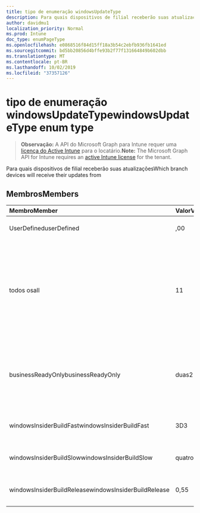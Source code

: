 ```yaml
---
title: tipo de enumeração windowsUpdateType
description: Para quais dispositivos de filial receberão suas atualizações
author: davidmu1
localization_priority: Normal
ms.prod: Intune
doc_type: enumPageType
ms.openlocfilehash: e0868516f84d15ff18a3b54c2ebfb936fb1641ed
ms.sourcegitcommit: bd5bb20856d4bffe93b2f77f131664849b602dbb
ms.translationtype: MT
ms.contentlocale: pt-BR
ms.lasthandoff: 10/02/2019
ms.locfileid: "37357126"
---
```

# <a name="windowsupdatetype-enum-type"></a><span data-ttu-id="5a2d1-103">tipo de enumeração windowsUpdateType</span><span class="sxs-lookup"><span data-stu-id="5a2d1-103">windowsUpdateType enum type</span></span>

> <span data-ttu-id="5a2d1-104">**Observação:** A API do Microsoft Graph para Intune requer uma [licença do Active Intune](https://go.microsoft.com/fwlink/?linkid=839381) para o locatário.</span><span class="sxs-lookup"><span data-stu-id="5a2d1-104">**Note:** The Microsoft Graph API for Intune requires an [active Intune license](https://go.microsoft.com/fwlink/?linkid=839381) for the tenant.</span></span>

<span data-ttu-id="5a2d1-105">Para quais dispositivos de filial receberão suas atualizações</span><span class="sxs-lookup"><span data-stu-id="5a2d1-105">Which branch devices will receive their updates from</span></span>

## <a name="members"></a><span data-ttu-id="5a2d1-106">Membros</span><span class="sxs-lookup"><span data-stu-id="5a2d1-106">Members</span></span>
|<span data-ttu-id="5a2d1-107">Membro</span><span class="sxs-lookup"><span data-stu-id="5a2d1-107">Member</span></span>|<span data-ttu-id="5a2d1-108">Valor</span><span class="sxs-lookup"><span data-stu-id="5a2d1-108">Value</span></span>|<span data-ttu-id="5a2d1-109">Descrição</span><span class="sxs-lookup"><span data-stu-id="5a2d1-109">Description</span></span>|
|:---|:---|:---|
|<span data-ttu-id="5a2d1-110">UserDefined</span><span class="sxs-lookup"><span data-stu-id="5a2d1-110">userDefined</span></span>|<span data-ttu-id="5a2d1-111">,0</span><span class="sxs-lookup"><span data-stu-id="5a2d1-111">0</span></span>|<span data-ttu-id="5a2d1-112">Permite que o usuário defina.</span><span class="sxs-lookup"><span data-stu-id="5a2d1-112">Allow the user to set.</span></span>|
|<span data-ttu-id="5a2d1-113">todos os</span><span class="sxs-lookup"><span data-stu-id="5a2d1-113">all</span></span>|<span data-ttu-id="5a2d1-114">1</span><span class="sxs-lookup"><span data-stu-id="5a2d1-114">1</span></span>|<span data-ttu-id="5a2d1-115">Canal semestral (direcionado).</span><span class="sxs-lookup"><span data-stu-id="5a2d1-115">Semi-annual Channel (Targeted).</span></span> <span data-ttu-id="5a2d1-116">O dispositivo obtém todas as atualizações de recursos aplicáveis do canal semestral (direcionado).</span><span class="sxs-lookup"><span data-stu-id="5a2d1-116">Device gets all applicable feature updates from Semi-annual Channel (Targeted).</span></span>|
|<span data-ttu-id="5a2d1-117">businessReadyOnly</span><span class="sxs-lookup"><span data-stu-id="5a2d1-117">businessReadyOnly</span></span>|<span data-ttu-id="5a2d1-118">duas</span><span class="sxs-lookup"><span data-stu-id="5a2d1-118">2</span></span>|<span data-ttu-id="5a2d1-119">Canal semestral.</span><span class="sxs-lookup"><span data-stu-id="5a2d1-119">Semi-annual Channel.</span></span> <span data-ttu-id="5a2d1-120">O dispositivo Obtém atualizações de recursos do canal semestral.</span><span class="sxs-lookup"><span data-stu-id="5a2d1-120">Device gets feature updates from Semi-annual Channel.</span></span>|
|<span data-ttu-id="5a2d1-121">windowsInsiderBuildFast</span><span class="sxs-lookup"><span data-stu-id="5a2d1-121">windowsInsiderBuildFast</span></span>|<span data-ttu-id="5a2d1-122">3D</span><span class="sxs-lookup"><span data-stu-id="5a2d1-122">3</span></span>|<span data-ttu-id="5a2d1-123">Compilação do Windows Insider-Fast</span><span class="sxs-lookup"><span data-stu-id="5a2d1-123">Windows Insider build - Fast</span></span>|
|<span data-ttu-id="5a2d1-124">windowsInsiderBuildSlow</span><span class="sxs-lookup"><span data-stu-id="5a2d1-124">windowsInsiderBuildSlow</span></span>|<span data-ttu-id="5a2d1-125">quatro</span><span class="sxs-lookup"><span data-stu-id="5a2d1-125">4</span></span>|<span data-ttu-id="5a2d1-126">Compilação do Windows Insider-lenta</span><span class="sxs-lookup"><span data-stu-id="5a2d1-126">Windows Insider build - Slow</span></span>|
|<span data-ttu-id="5a2d1-127">windowsInsiderBuildRelease</span><span class="sxs-lookup"><span data-stu-id="5a2d1-127">windowsInsiderBuildRelease</span></span>|<span data-ttu-id="5a2d1-128">0,5</span><span class="sxs-lookup"><span data-stu-id="5a2d1-128">5</span></span>|<span data-ttu-id="5a2d1-129">Versão de lançamento do Windows Insider</span><span class="sxs-lookup"><span data-stu-id="5a2d1-129">Release Windows Insider build</span></span>|




